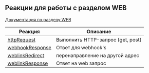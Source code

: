 ## Реакции для работы с разделом WEB

[Документация по разделу WEB](/admin/web/)

| Реакция                                                     | Описание |
|-------------------------------------------------------------| --- |
| [httpRequest](/docs/admin/web/reaction/httprequest)         |Выполнить HTTP-запрос (get, post)|
| [webhookResponse](/docs/admin/web/reaction/webhookresponse) |Ответ для webhook's|
| [weblinkRedirect](/docs/admin/web/reaction/weblinkredirect) |перенаправление на другой адрес|
| [weblinkResponse](/docs/admin/web/reaction/weblinkresponse) |Ответ на web запрос|